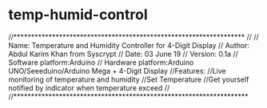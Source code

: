 # temp-humid-control
//******************************************************************
//
// Name: Temperature and Humidity Controller for 4-Digit Display
// Author: Abdul Karim Khan from Syscrypt
// Date: 03 June 19
// Version: 0.1a
// Software platform:Arduino
// Hardware platform:Arduino UNO/Seeeduino/Arduino Mega + 4-Digit Display
//Features: 
//Live monitoring of temperature and humidity
//Set Temperature
//Get yourself notified by indicator when temperature exceed
//
//*******************************************************************
